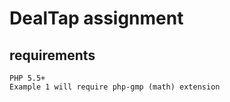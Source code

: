 # DealTap assignment

requirements
------------

    PHP 5.5+
    Example 1 will require php-gmp (math) extension